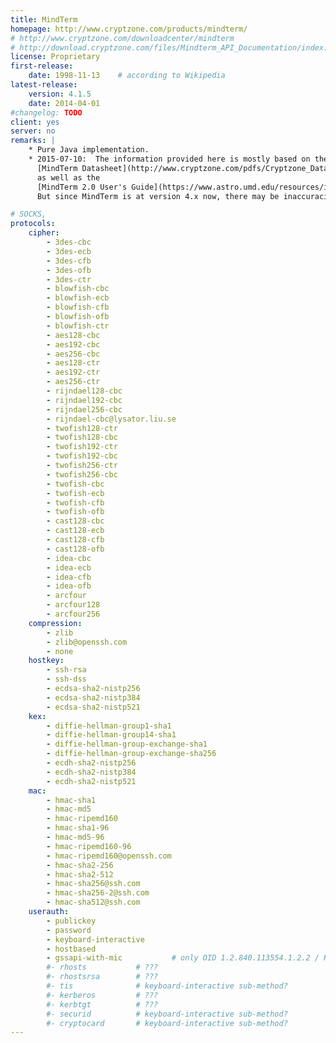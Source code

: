 ```yaml
---
title: MindTerm
homepage: http://www.cryptzone.com/products/mindterm/
# http://www.cryptzone.com/downloadcenter/mindterm
# http://download.cryptzone.com/files/Mindterm_API_Documentation/index.html
license: Proprietary
first-release:
    date: 1998-11-13    # according to Wikipedia
latest-release:
    version: 4.1.5
    date: 2014-04-01
#changelog: TODO
client: yes
server: no
remarks: |
    * Pure Java implementation.
    * 2015-07-10:  The information provided here is mostly based on the
      [MindTerm Datasheet](http://www.cryptzone.com/pdfs/Cryptzone_Datasheet_MindTerm_EN.pdf)
      as well as the
      [MindTerm 2.0 User's Guide](https://www.astro.umd.edu/resources/internal/ssh/MindTerm_User.pdf).
      But since MindTerm is at version 4.x now, there may be inaccuracies!

# SOCKS, 
protocols:
    cipher:
        - 3des-cbc
        - 3des-ecb
        - 3des-cfb
        - 3des-ofb
        - 3des-ctr
        - blowfish-cbc
        - blowfish-ecb
        - blowfish-cfb
        - blowfish-ofb
        - blowfish-ctr
        - aes128-cbc
        - aes192-cbc
        - aes256-cbc
        - aes128-ctr
        - aes192-ctr
        - aes256-ctr
        - rijndael128-cbc
        - rijndael192-cbc
        - rijndael256-cbc
        - rijndael-cbc@lysator.liu.se
        - twofish128-ctr
        - twofish128-cbc
        - twofish192-ctr
        - twofish192-cbc
        - twofish256-ctr
        - twofish256-cbc
        - twofish-cbc
        - twofish-ecb
        - twofish-cfb
        - twofish-ofb
        - cast128-cbc
        - cast128-ecb
        - cast128-cfb
        - cast128-ofb
        - idea-cbc
        - idea-ecb
        - idea-cfb
        - idea-ofb
        - arcfour
        - arcfour128
        - arcfour256
    compression:
        - zlib
        - zlib@openssh.com
        - none
    hostkey:
        - ssh-rsa
        - ssh-dss
        - ecdsa-sha2-nistp256
        - ecdsa-sha2-nistp384
        - ecdsa-sha2-nistp521
    kex:
        - diffie-hellman-group1-sha1
        - diffie-hellman-group14-sha1
        - diffie-hellman-group-exchange-sha1
        - diffie-hellman-group-exchange-sha256
        - ecdh-sha2-nistp256
        - ecdh-sha2-nistp384
        - ecdh-sha2-nistp521
    mac:
        - hmac-sha1
        - hmac-md5
        - hmac-ripemd160
        - hmac-sha1-96
        - hmac-md5-96
        - hmac-ripemd160-96
        - hmac-ripemd160@openssh.com
        - hmac-sha2-256
        - hmac-sha2-512
        - hmac-sha256@ssh.com
        - hmac-sha256-2@ssh.com
        - hmac-sha512@ssh.com
    userauth:
        - publickey
        - password
        - keyboard-interactive
        - hostbased
        - gssapi-with-mic           # only OID 1.2.840.113554.1.2.2 / Kerberos
        #- rhosts           # ???
        #- rhostsrsa        # ???
        #- tis              # keyboard-interactive sub-method?
        #- kerberos         # ???
        #- kerbtgt          # ???
        #- securid          # keyboard-interactive sub-method?
        #- cryptocard       # keyboard-interactive sub-method?
---
```

